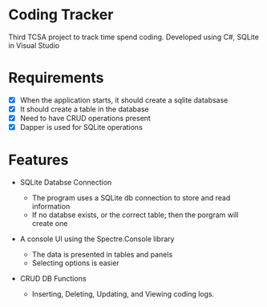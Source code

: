 # Coding Tracker
Third TCSA project to track time spend coding. 
Developed using C#, SQLite in Visual Studio

# Requirements
- [x] When the application starts, it should create a sqlite databsase
- [x] It should create a table in the database
- [x] Need to have CRUD operations present
- [x] Dapper is used for SQLite operations

 # Features

 * SQLite Databse Connection
   - The program uses a SQLite db connection to store and read information
   - If no databse exists, or the correct table; then the porgram will create one

* A console UI using the Spectre.Console library
   - The data is presented in tables and panels
   - Selecting options is easier

* CRUD DB Functions
   - Inserting, Deleting, Updating, and Viewing coding logs.

